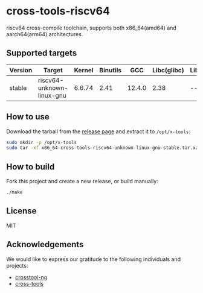# cross-tools-riscv64

riscv64 cross-compile toolchain, supports both x86_64(amd64) and aarch64(arm64) architectures.

## Supported targets

| Version | Target                    | Kernel | Binutils | GCC    | Libc(glibc) | Libc(musl) |
| ------- | ------------------------- | ------ | -------- | ------ | ----------- | ---------- |
| stable  | riscv64-unknown-linux-gnu | 6.6.74 | 2.41     | 12.4.0 | 2.38        | ---        |


## How to use

Download the tarball from the [release page](https://github.com/czhehua/crosstool-riscv64) and extract it to `/opt/x-tools`:

```sh
sudo mkdir -p /opt/x-tools
sudo tar -xf x86_64-cross-tools-riscv64-unknown-linux-gnu-stable.tar.xz -C /opt/x-tools
```

## How to build

Fork this project and create a new release, or build manually:

```sh
./make
```

## License

MIT

## Acknowledgements

We would like to express our gratitude to the following individuals and projects:

- [crosstool-ng](https://github.com/crosstool-ng/crosstool-ng)
- [cross-tools](https://github.com/loong64/cross-tools)
